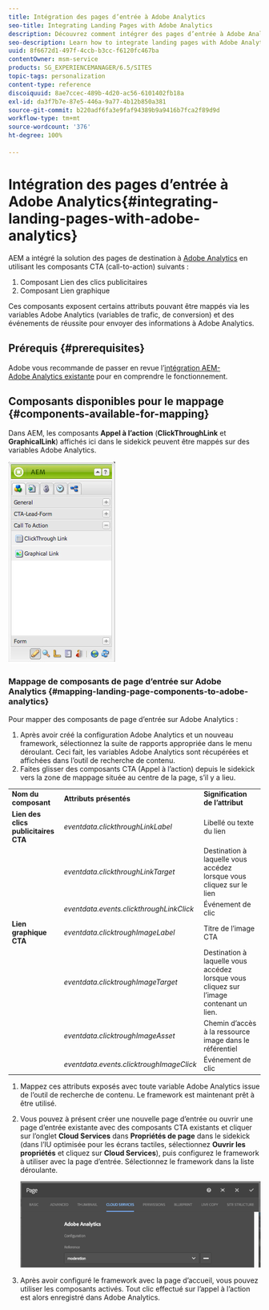 ```yaml
---
title: Intégration des pages d’entrée à Adobe Analytics
seo-title: Integrating Landing Pages with Adobe Analytics
description: Découvrez comment intégrer des pages d’entrée à Adobe Analytics.
seo-description: Learn how to integrate landing pages with Adobe Analytics.
uuid: 8f6672d1-497f-4ccb-b3cc-f6120fc467ba
contentOwner: msm-service
products: SG_EXPERIENCEMANAGER/6.5/SITES
topic-tags: personalization
content-type: reference
discoiquuid: 8ae7ccec-489b-4d20-ac56-6101402fb18a
exl-id: da3f7b7e-87e5-446a-9a77-4b12b850a381
source-git-commit: b220adf6fa3e9faf94389b9a9416b7fca2f89d9d
workflow-type: tm+mt
source-wordcount: '376'
ht-degree: 100%

---
```


# Intégration des pages d’entrée à Adobe Analytics{#integrating-landing-pages-with-adobe-analytics}

AEM a intégré la solution des pages de destination à [Adobe Analytics](https://www.omniture.com/en/products/analytics/sitecatalyst) en utilisant les composants CTA (call-to-action) suivants :

1. Composant Lien des clics publicitaires
1. Composant Lien graphique

Ces composants exposent certains attributs pouvant être mappés via les variables Adobe Analytics (variables de trafic, de conversion) et des événements de réussite pour envoyer des informations à Adobe Analytics.

## Prérequis {#prerequisites}

Adobe vous recommande de passer en revue l’[intégration AEM-Adobe Analytics existante](/help/sites-administering/adobeanalytics.md) pour en comprendre le fonctionnement.

## Composants disponibles pour le mappage {#components-available-for-mapping}

Dans AEM, les composants **Appel à l’action** (**ClickThroughLink** et **GraphicalLink**) affichés ici dans le sidekick peuvent être mappés sur des variables Adobe Analytics.

![chlimage_1-21](assets/chlimage_1-21a.jpeg)

### Mappage de composants de page d’entrée sur Adobe Analytics {#mapping-landing-page-components-to-adobe-analytics}

Pour mapper des composants de page d’entrée sur Adobe Analytics :

1. Après avoir créé la configuration Adobe Analytics et un nouveau framework, sélectionnez la suite de rapports appropriée dans le menu déroulant. Ceci fait, les variables Adobe Analytics sont récupérées et affichées dans l’outil de recherche de contenu.
1. Faites glisser des composants CTA (Appel à l’action) depuis le sidekick vers la zone de mappage située au centre de la page, s’il y a lieu.

<table>
 <tbody>
  <tr>
   <td><strong>Nom du composant</strong></td>
   <td><strong>Attributs présentés</strong></td>
   <td><strong>Signification de l’attribut</strong></td>
  </tr>
  <tr>
   <td><strong>Lien des clics publicitaires CTA</strong></td>
   <td><i>eventdata.clickthroughLinkLabel</i> <br /> </td>
   <td>Libellé ou texte du lien </td>
  </tr>
  <tr>
   <td><br type="_moz" /> </td>
   <td><i>eventdata.clickthroughLinkTarget</i> <br /> </td>
   <td>Destination à laquelle vous accédez lorsque vous cliquez sur le lien </td>
  </tr>
  <tr>
   <td><br type="_moz" /> </td>
   <td><i>eventdata.events.clickthroughLinkClick</i> <br /> </td>
   <td>Événement de clic </td>
  </tr>
  <tr>
   <td><strong>Lien graphique CTA</strong></td>
   <td><i>eventdata.clicktroughImageLabel</i> <br /> </td>
   <td>Titre de l’image CTA </td>
  </tr>
  <tr>
   <td><br type="_moz" /> </td>
   <td><i>eventdata.clicktroughImageTarget</i> <br /> </td>
   <td>Destination à laquelle vous accédez lorsque vous cliquez sur l’image contenant un lien.</td>
  </tr>
  <tr>
   <td><br type="_moz" /> </td>
   <td><i>eventdata.clicktroughImageAsset</i> <br /> </td>
   <td>Chemin d’accès à la ressource image dans le référentiel </td>
  </tr>
  <tr>
   <td><br type="_moz" /> </td>
   <td><i>eventdata.events.clicktroughImageClick</i> <br /> </td>
   <td>Événement de clic</td>
  </tr>
 </tbody>
</table>

1. Mappez ces attributs exposés avec toute variable Adobe Analytics issue de l’outil de recherche de contenu. Le framework est maintenant prêt à être utilisé.
1. Vous pouvez à présent créer une nouvelle page d’entrée ou ouvrir une page d’entrée existante avec des composants CTA existants et cliquer sur l’onglet **Cloud Services** dans **Propriétés de page** dans le sidekick (dans l’IU optimisée pour les écrans tactiles, sélectionnez **Ouvrir les propriétés** et cliquez sur **Cloud Services**), puis configurez le framework à utiliser avec la page d’entrée. Sélectionnez le framework dans la liste déroulante.

   ![chlimage_1-25](assets/chlimage_1-25a.png)

1. Après avoir configuré le framework avec la page d’accueil, vous pouvez utiliser les composants activés. Tout clic effectué sur l’appel à l’action est alors enregistré dans Adobe Analytics.
